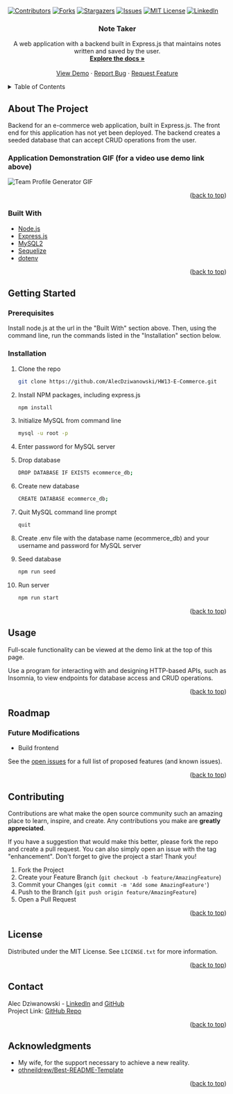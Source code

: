 <div id="top"></div>
<!--
*** Thanks for checking out the Best-README-Template. If you have a suggestion
*** that would make this better, please fork the repo and create a pull request
*** or simply open an issue with the tag "enhancement".
*** Don't forget to give the project a star!
*** Thanks again! Now go create something AMAZING! :D
-->



<!-- PROJECT SHIELDS -->
<!--
*** I'm using markdown "reference style" links for readability.
*** Reference links are enclosed in brackets [ ] instead of parentheses ( ).
*** See the bottom of this document for the declaration of the reference variables
*** for contributors-url, forks-url, etc. This is an optional, concise syntax you may use.
*** https://www.markdownguide.org/basic-syntax/#reference-style-links
-->
[![Contributors][contributors-shield]][contributors-url]
[![Forks][forks-shield]][forks-url]
[![Stargazers][stars-shield]][stars-url]
[![Issues][issues-shield]][issues-url]
[![MIT License][license-shield]][license-url]
[![LinkedIn][linkedin-shield]][linkedin-url]



<!-- PROJECT LOGO -->
<!-- <br /> -->
<div align="center">
  <!-- <a href="https://github.com/github_username/repo_name">
    <img src="images/logo.png" alt="Logo" width="80" height="80">
  </a> -->

<h3 align="center">Note Taker</h3>

  <p align="center">
    A web application with a backend built in Express.js that maintains notes written and saved by the user.
    <br />
    <a href="https://github.com/AlecDziwanowski/HW13-E-Commerce"><strong>Explore the docs »</strong></a>
    <br />
    <br />
    <!-- was: "View Demo" -->
    <a href="https://drive.google.com/file/d/1XoUI0SEbfY81d4BTjqYhYeYGj_4gHcI2/view">View Demo</a>
    ·
    <a href="https://github.com/AlecDziwanowski/HW13-E-Commerce/issues">Report Bug</a>
    ·
    <a href="https://github.com/AlecDziwanowski/HW13-E-Commerce/issues">Request Feature</a>
  </p>
</div>



<!-- TABLE OF CONTENTS -->
<details>
  <summary>Table of Contents</summary>
  <ol>
    <li>
      <a href="#about-the-project">About The Project</a>
      <ul>
        <li><a href="#built-with">Built With</a></li>
      </ul>
    </li>
    <li>
      <a href="#getting-started">Getting Started</a>
      <ul>
        <li><a href="#prerequisites">Prerequisites</a></li>
        <li><a href="#installation">Installation</a></li>
      </ul>
    </li>
    <li><a href="#usage">Usage</a></li>
    <li><a href="#roadmap">Roadmap</a></li>
    <li><a href="#contributing">Contributing</a></li>
    <li><a href="#license">License</a></li>
    <li><a href="#contact">Contact</a></li>
    <li><a href="#acknowledgments">Acknowledgments</a></li>
  </ol>
</details>



<!-- ABOUT THE PROJECT -->
## About The Project
Backend for an e-commerce web application, built in Express.js. The front end for this application has not yet been deployed. The backend creates a seeded database that can accept CRUD operations from the user.

### Application Demonstration GIF (for a video use demo link above)
![Team Profile Generator GIF](./Assets/functionalityGIF.gif)

<!-- Here's a blank template to get started: To avoid retyping too much info. Do a search and replace with your text editor for the following: `github_username`, `repo_name`, `twitter_handle`, `linkedin_username`, `email_client`, `email`, `project_title`, `project_description` -->

<p align="right">(<a href="#top">back to top</a>)</p>



### Built With
<!-- * [Next.js](https://nextjs.org/)
* [React.js](https://reactjs.org/)
* [Vue.js](https://vuejs.org/)
* [Angular](https://angular.io/)
* [Svelte](https://svelte.dev/)
* [Laravel](https://laravel.com) 
* [JQuery](https://jquery.com) -->
<!-- * [NPM - Inquirer](https://www.npmjs.com/package/inquirer) -->
<!-- * [NPM - Jest](https://www.npmjs.com/package/jest) -->
* [Node.js](https://nodejs.org/en/)
* [Express.js](https://expressjs.com/)
* [MySQL2](https://www.npmjs.com/package/mysql)
* [Sequelize](https://www.npmjs.com/package/sequelize)
* [dotenv](https://www.npmjs.com/package/dotenv)

<p align="right">(<a href="#top">back to top</a>)</p>



<!-- GETTING STARTED -->
## Getting Started
### Prerequisites
Install node.js at the url in the "Built With" section above. Then, using the command line, run the commands listed in the "Installation" section below.

### Installation
<!-- 1. Get a free API Key at [https://example.com](https://example.com) -->
1. Clone the repo
    ```sh
    git clone https://github.com/AlecDziwanowski/HW13-E-Commerce.git
    ```
2. Install NPM packages, including express.js
    ```sh
    npm install
    ```
3. Initialize MySQL from command line
    ```sh
    mysql -u root -p
    ```
4. Enter password for MySQL server

5. Drop database
    ```sh
    DROP DATABASE IF EXISTS ecommerce_db;
    ```
6. Create new database
    ```sh
    CREATE DATABASE ecommerce_db;
    ```
7. Quit MySQL command line prompt
    ```sh
    quit
    ```
8. Create .env file with the database name (ecommerce_db) and your username and password for MySQL server

9. Seed database
    ```sh
    npm run seed
    ```
10. Run server
    ```sh
    npm run start
    ```
<!-- 4. Enter your API in `config.js`
   ```js
   const API_KEY = 'ENTER YOUR API';
   ``` -->

<p align="right">(<a href="#top">back to top</a>)</p>



<!-- USAGE EXAMPLES -->
## Usage
Full-scale functionality can be viewed at the demo link at the top of this page.

Use a program for interacting with and designing HTTP-based APIs, such as Insomnia, to view endpoints for database access and CRUD operations.

<!-- _For more examples, please refer to the [Documentation](https://example.com)_ -->

<p align="right">(<a href="#top">back to top</a>)</p>



<!-- ROADMAP -->
## Roadmap
### Future Modifications
- Build frontend

<!-- - [ ] Nested Feature -->

See the [open issues](https://github.com/AlecDziwanowski/HW13-E-Commerce/issues) for a full list of proposed features (and known issues).

<p align="right">(<a href="#top">back to top</a>)</p>



<!-- CONTRIBUTING -->
## Contributing
Contributions are what make the open source community such an amazing place to learn, inspire, and create. Any contributions you make are **greatly appreciated**.

If you have a suggestion that would make this better, please fork the repo and create a pull request. You can also simply open an issue with the tag "enhancement".
Don't forget to give the project a star! Thank you!

1. Fork the Project
2. Create your Feature Branch (`git checkout -b feature/AmazingFeature`)
3. Commit your Changes (`git commit -m 'Add some AmazingFeature'`)
4. Push to the Branch (`git push origin feature/AmazingFeature`)
5. Open a Pull Request

<p align="right">(<a href="#top">back to top</a>)</p>



<!-- LICENSE -->
## License
Distributed under the MIT License. See `LICENSE.txt` for more information.

<p align="right">(<a href="#top">back to top</a>)</p>



<!-- CONTACT -->
## Contact
Alec Dziwanowski - [LinkedIn](https://www.linkedin.com/in/alecdziwanowski/) and [GitHub](https://github.com/AlecDziwanowski) <br>
Project Link: [GitHub Repo](https://github.com/AlecDziwanowski/HW13-E-Commerce)

<p align="right">(<a href="#top">back to top</a>)</p>



<!-- ACKNOWLEDGMENTS -->
## Acknowledgments
* My wife, for the support necessary to achieve a new reality.
* [othneildrew/Best-README-Template](https://github.com/othneildrew/Best-README-Template)

<p align="right">(<a href="#top">back to top</a>)</p>

<!-- MARKDOWN LINKS & IMAGES -->
<!-- https://www.markdownguide.org/basic-syntax/#reference-style-links -->
[contributors-shield]: https://img.shields.io/github/contributors/AlecDziwanowski/HW13-E-Commerce.svg?style=for-the-badge
[contributors-url]: https://github.com/AlecDziwanowski/HW13-E-Commerce/graphs/contributors
[forks-shield]: https://img.shields.io/github/forks/AlecDziwanowski/HW13-E-Commerce.svg?style=for-the-badge
[forks-url]: https://github.com/AlecDziwanowski/HW13-E-Commerce/network/members
[stars-shield]: https://img.shields.io/github/stars/AlecDziwanowski/HW13-E-Commerce.svg?style=for-the-badge
[stars-url]: https://github.com/AlecDziwanowski/HW13-E-Commerce/stargazers
[issues-shield]: https://img.shields.io/github/issues/AlecDziwanowski/HW13-E-Commerce.svg?style=for-the-badge
[issues-url]: https://github.com/AlecDziwanowski/HW13-E-Commerce/issues
[license-shield]: https://img.shields.io/github/license/AlecDziwanowski/HW13-E-Commerce.svg?style=for-the-badge
[license-url]: https://github.com/AlecDziwanowski/HW13-E-Commerce/blob/main/LICENSE.txt
[linkedin-shield]: https://img.shields.io/badge/-LinkedIn-black.svg?style=for-the-badge&logo=linkedin&colorB=555
[linkedin-url]: https://linkedin.com/in/AlecDziwanowski
[product-screenshot]: ./Assets/TPG_Screenshot.png